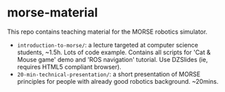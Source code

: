 morse-material
==============

This repo contains teaching material for the MORSE robotics simulator.

- `introduction-to-morse/`: a lecture targeted at computer science students, ~1.5h. Lots of code example. Contains all scripts for 'Cat & Mouse game' demo and 'ROS navigation' tutorial. Use DZSlides (ie, requires HTML5 compliant browser).
- `20-min-technical-presentation/`: a short presentation of MORSE principles for people with already good robotics background. ~20mins.



